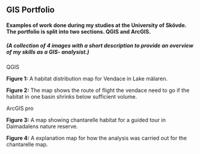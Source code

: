 ## GIS Portfolio
#### Examples of work done during my studies at the University of Skövde. The portfolio is split into two sections. QGIS and ArcGIS.  
##### *(A collection of 4 images with a short description to provide an overview of my skills as a GIS- analysist.)*

QGIS


**Figure 1:** A habitat distribution map for Vendace in Lake mälaren.




**Figure 2:** The map shows the route of flight the vendace need to go if the habitat in one basin shrinks below sufficient volume.


ArcGIS pro

**Figure 3:** A map showing chantarelle habitat for a guided tour in Daimadalens nature reserve.




**Figure 4:** A explanation map for how the analysis was carried out for the chantarelle map.

